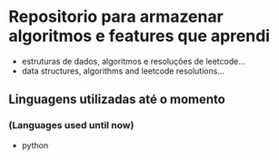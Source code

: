 # Repositorio para armazenar algoritmos e features que aprendi

- estruturas de dados, algoritmos e resoluções de leetcode...
- data structures, algorithms and leetcode resolutions...

## Linguagens utilizadas até o momento 
### (Languages used until now)
- python
